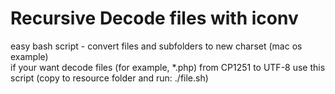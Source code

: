 # Recursive Decode files with iconv
easy bash script - convert files and subfolders to new charset (mac os example)<br />
if your want decode files (for example, *.php) from CP1251 to UTF-8 use this script (copy to resource folder and run: ./file.sh)
